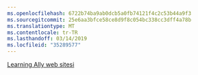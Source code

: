 ```yaml
---
ms.openlocfilehash: 6722b74ba9ab0dcb5a0fb74121f4c2c53b44a9f3
ms.sourcegitcommit: 25e6aa3bfce58ce8d9f8c054bc338cc3dff4a78b
ms.translationtype: MT
ms.contentlocale: tr-TR
ms.lasthandoff: 03/14/2019
ms.locfileid: "35289577"
---
```

[Learning Ally web sitesi](http://go.microsoft.com/fwlink/?LinkID=239)